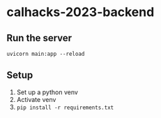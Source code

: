 # calhacks-2023-backend

## Run the server

`uvicorn main:app --reload`

## Setup

1. Set up a python venv
2. Activate venv
3. `pip install -r requirements.txt`